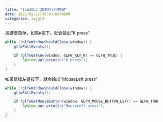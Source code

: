 ```yaml
---
title: "[LWJGL3 2D教程]#4按键"
date: 2021-02-21T18:43:00+0800
categories: lwjgl3
---
```


按键很简单，如果`K`按下，就会输出“K press“

```java
while (!glfwWindowShouldClose(window)) {
    glfwPollEvents();

    if (glfwGetKey(window, GLFW_KEY_K) == GLFW_TRUE) {
        System.out.println("K press");
    }
}
```

如果鼠标左键按下，就会输出“MouseLeft press“

```java
while (!glfwWindowShouldClose(window)) {
    glfwPollEvents();

    if (glfwGetMouseButton(window, GLFW_MOUSE_BUTTON_LEFT) == GLFW_TRUE) {
        System.out.println("MouseLeft press");
    }
}
```
